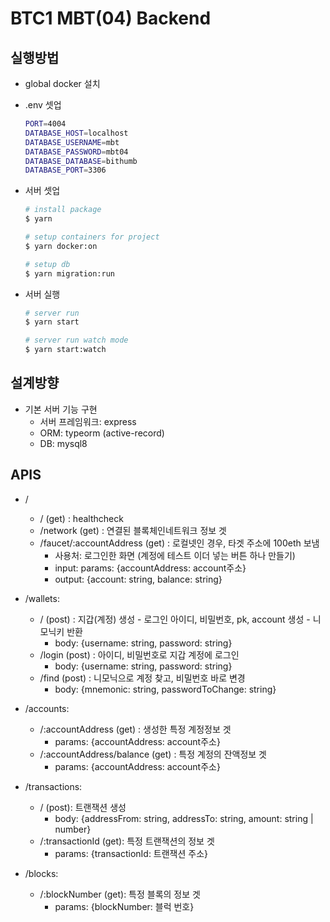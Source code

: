 # BTC1 MBT(04) Backend

## 실행방법
 - global docker 설치

 - .env 셋업
    ```bash
    PORT=4004
    DATABASE_HOST=localhost
    DATABASE_USERNAME=mbt
    DATABASE_PASSWORD=mbt04
    DATABASE_DATABASE=bithumb
    DATABASE_PORT=3306
    ```

 - 서버 셋업
    ```bash
    # install package
    $ yarn

    # setup containers for project
    $ yarn docker:on

    # setup db
    $ yarn migration:run
    ```

- 서버 실행
    ```bash
    # server run
    $ yarn start

    # server run watch mode
    $ yarn start:watch
    ```

## 설계방향
 - 기본 서버 기능 구현
    - 서버 프레임워크: express
    - ORM: typeorm (active-record)
    - DB: mysql8

## APIS
 - /
   - / (get) : healthcheck
   - /network (get) : 연결된 블록체인네트워크 정보 겟
   - /faucet/:accountAddress (get) : 로컬넷인 경우, 타겟 주소에 100eth 보냄
      - 사용처: 로그인한 화면 (계정에 테스트 이더 넣는 버튼 하나 만들기)
      - input: params: {accountAddress: account주소}
      - output: {account: string, balance: string}

 - /wallets:
   - / (post) : 지갑(계정) 생성 - 로그인 아이디, 비밀번호, pk, account 생성 - 니모닉키 반환
      - body: {username: string, password: string}
   - /login (post) : 아이디, 비밀번호로 지갑 계정에 로그인
      - body: {username: string, password: string}
   - /find (post) : 니모닉으로 계정 찾고, 비밀번호 바로 변경
      - body: {mnemonic: string, passwordToChange: string}

 - /accounts:
   - /:accountAddress (get) : 생성한 특정 계정정보 겟
      - params: {accountAddress: account주소}
   - /:accountAddress/balance (get) : 특정 계정의 잔액정보 겟
      - params: {accountAddress: account주소}

 - /transactions:
   - / (post): 트랜잭션 생성
      - body: {addressFrom: string, addressTo: string, amount: string | number}
   - /:transactionId (get): 특정 트랜잭션의 정보 겟
      - params: {transactionId: 트랜잭션 주소}

 - /blocks:
   - /:blockNumber (get): 특정 블록의 정보 겟
      - params: {blockNumber: 블럭 번호}